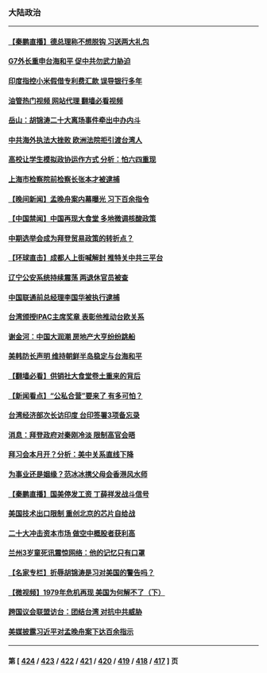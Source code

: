 ### 大陆政治
---
#### [【秦鹏直播】德总理称不想脱钩 习送两大礼包](../../pages/ncid277/n13859729.md?11050845) 
#### [G7外长重申台海和平 促中共勿武力胁迫](../../pages/ncid277/n13859752.md?11050845) 
#### [印度指控小米假借专利费汇款 误导银行多年](../../pages/ncid277/n13859680.md?11050845) 
#### [油管热门视频 网站代理 翻墙必看视频](http://132.145.103.77:81/youtube.html?11050845)
#### [岳山：胡锦涛二十大离场事件牵出中办内斗](../../pages/ncid277/n13859695.md?11050845) 
#### [中共海外执法大挫败 欧洲法院拒引渡台湾人](../../pages/ncid277/n13859684.md?11050845) 
#### [高校让学生模拟政协运作方式 分析：怕六四重现](../../pages/ncid277/n13859252.md?11050845) 
#### [上海市检察院前检察长张本才被逮捕](../../pages/ncid277/n13859434.md?11050845) 
#### [【晚间新闻】孟晚舟案内幕曝光 习下百余指令](../../pages/ncid277/n13859447.md?11050845) 
#### [【中国禁闻】中国再现大食堂 多地微调核酸政策](../../pages/ncid277/n13859054.md?11050845) 
#### [中期选举会成为拜登贸易政策的转折点？](../../pages/ncid277/n13859073.md?11050845) 
#### [【环球直击】成都人上街喊解封 推特关中共三平台](../../pages/ncid277/n13859014.md?11050845) 
#### [辽宁公安系统持续震荡 两退休官员被查](../../pages/ncid277/n13859387.md?11050845) 
#### [中国联通前总经理李国华被执行逮捕](../../pages/ncid277/n13859388.md?11050845) 
#### [台湾颁授IPAC主席奖章 表彰他推动台欧关系](../../pages/ncid277/n13859385.md?11050845) 
#### [谢金河：中国大润潮 房地产大亨纷纷跳船](../../pages/ncid277/n13859347.md?11050845) 
#### [美韩防长声明 维持朝鲜半岛稳定与台海和平](../../pages/ncid277/n13859286.md?11050845) 
#### [【翻墙必看】供销社大食堂卷土重来的背后](../../pages/ncid277/n13859255.md?11050845) 
#### [【新闻看点】“公私合营”要来了 有多可怕？](../../pages/ncid277/n13859093.md?11050845) 
#### [台湾经济部次长访印度 台印签署3项备忘录](../../pages/ncid277/n13859168.md?11050845) 
#### [消息：拜登政府对秦刚冷淡 限制高官会晤](../../pages/ncid277/n13859038.md?11050845) 
#### [拜习会本月开？分析：美中关系直线下降](../../pages/ncid277/n13858925.md?11050845) 
#### [为事业还是姻缘？范冰冰携父母会香港风水师](../../pages/ncid277/n13859048.md?11050845) 
#### [【秦鹏直播】国美停发工资 丁薛祥发战斗信号](../../pages/ncid277/n13859067.md?11050845) 
#### [美国技术出口限制 重创北京的芯片自给战](../../pages/ncid277/n13859009.md?11050845) 
#### [二十大冲击资本市场 做空中概股者获利高](../../pages/ncid277/n13858605.md?11050845) 
#### [兰州3岁童死讯震惊网络：他的记忆只有口罩](../../pages/ncid277/n13858905.md?11050845) 
#### [【名家专栏】折辱胡锦涛是习对美国的警告吗？](../../pages/ncid277/n13858797.md?11050845) 
#### [【微视频】1979年危机再现 美国为何解不了（下）](../../pages/ncid277/n13858870.md?11050845) 
#### [跨国议会联盟访台：团结台湾 对抗中共威胁](../../pages/ncid277/n13858593.md?11050845) 
#### [美媒披露习近平对孟晚舟案下达百余指示](../../pages/ncid277/n13858323.md?11050845) 

---
#### 第 [ [424](./424.md?11050845) / [423](./423.md?11050845) / [422](./422.md?11050845) / [421](./421.md?11050845) / [420](./420.md?11050845) / [419](./419.md?11050845) / [418](./418.md?11050845) / [417](./417.md?11050845) ] 页
